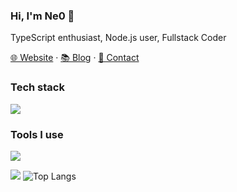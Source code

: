 <!-- ### Hi there 👋

**zeeklog/zeeklog** is a ✨ _special_ ✨ repository because its `README.md` (this file) appears on your GitHub profile.

Here are some ideas to get you started:

- 🔭 I’m currently working on ...
- 🌱 I’m currently learning ...
- 👯 I’m looking to collaborate on ...
- 🤔 I’m looking for help with ...
- 💬 Ask me about ...
- 📫 How to reach me: ...
- 😄 Pronouns: ...
- ⚡ Fun fact: ...
-->

### Hi, I'm Ne0 👋

TypeScript enthusiast, Node.js user, Fullstack Coder

[🌐 Website](https://zeeklog.com) · [📚 Blog](https://zeeklog.com/blog/) · [📇 Contact](mailto:richachen00@gmail.com)

<!-- ![](https://img.shields.io/badge/JavaScript-★★★-F7DF1E?logo=JavaScript&style=flat-square)
![](https://img.shields.io/badge/TypeScript-★★★-3178C6?logo=TypeScript&style=flat-square)
![](https://img.shields.io/badge/CSS-★★★-1572B6?logo=CSS3&style=flat-square)
![](https://img.shields.io/badge/NodeJS-★★★-339933?logo=Node.js&style=flat-square)
![](https://img.shields.io/badge/vue-★★★-47A248?logo=Vue.js&style=flat-square)
![](https://img.shields.io/badge/React-★★-61DAFB?logo=React&style=flat-square)
![](https://img.shields.io/badge/Linux-★★-FCC624?logo=Linux&style=flat-square)
![](https://img.shields.io/badge/Git-★★-F05032?logo=Git&style=flat-square)
![](https://img.shields.io/badge/Rust-★-47848F?logo=Rust&style=flat-square)
 ★★★: Frequently used 
|★★: Mostly used 
|★: Rarely used
-->

### Tech stack
![](https://skillicons.dev/icons?i=ts,nodejs,deno,react,vue,solidjs,astro,windicss,nextjs,nuxtjs,nestjs,electron,tauri,rust)

### Tools I use
![](https://skillicons.dev/icons?i=vscode,webpack,vite,rollup,gulp,git,githubactions,vercel,netlify,jenkins,pnpm)

![](https://github-readme-stats.vercel.app/api?username=zeeklog&show_icons=true&hide_border=true)
![Top Langs](https://github-readme-stats.vercel.app/api/top-langs/?username=zeeklog&layout=compact&hide_border=true&langs_count=8)

